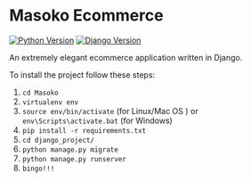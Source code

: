 # Masoko Ecommerce

[![Python Version](https://img.shields.io/badge/python-3.5-brightgreen.svg)](https://python.org)
[![Django Version](https://img.shields.io/badge/django-3.0.4-brightgreen.svg)](https://djangoproject.com)

An extremely elegant ecommerce application written in Django.

To install the project follow these steps:

1. `cd Masoko`
1. `virtualenv env`
1. `source env/bin/activate` (for Linux/Mac OS ) or `env\Scripts\activate.bat` (for Windows)
1. `pip install -r requirements.txt`
1. `cd django_project/`
1. `python manage.py migrate`
1. `python manage.py runserver`
1. `bingo!!!`



